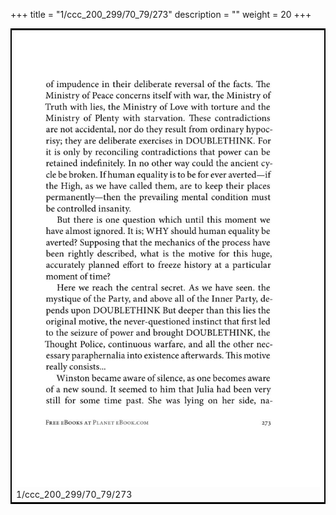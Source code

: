 +++
title = "1/ccc_200_299/70_79/273"
description = ""
weight = 20
+++

<table style="border:2px solid black;max-width:800px;max-height:800px;" 
><tr><td><img class="center-fit-jpg"
src="/jpg_/out_jpg_1984__273.jpg"  >1/ccc_200_299/70_79/273</img></td></tr></table>